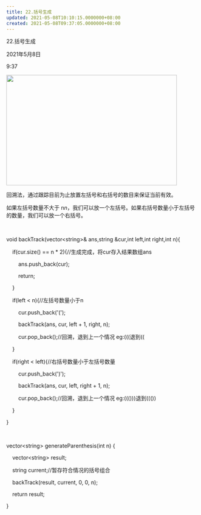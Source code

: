 ```yaml
---
title: 22.括号生成
updated: 2021-05-08T10:10:15.0000000+08:00
created: 2021-05-08T09:37:05.0000000+08:00
---
```


22.括号生成

2021年5月8日

9:37

<img src="C:\Users\82772\AppData\Local\Temp\yifan&#39;s Notebook\pandoc/media/image1.png" style="width:4.67708in;height:3.02083in" />

回溯法，通过跟踪目前为止放置左括号和右括号的数目来保证当前有效。

如果左括号数量不大于 n*n*，我们可以放一个左括号。如果右括号数量小于左括号的数量，我们可以放一个右括号。

 

void backTrack(vector\<string>& ans,string &cur,int left,int right,int n){

    if(cur.size() == n \* 2){//生成完成，将cur存入结果数组ans

        ans.push_back(cur);

        return;

    }

    if(left \< n){//左括号数量小于n

        cur.push_back('(');

        backTrack(ans, cur, left + 1, right, n);

        cur.pop_back();//回溯，退到上一个情况 eg:(((退到((

    }

    if(right \< left){//右括号数量小于左括号数量

        cur.push_back(')');

        backTrack(ans, cur, left, right + 1, n);

        cur.pop_back();//回溯，退到上一个情况 eg:((()))退到((())

    }

}

 

vector\<string> generateParenthesis(int n) {

    vector\<string> result;

    string current;//暂存符合情况的括号组合

    backTrack(result, current, 0, 0, n);

    return result;

}

